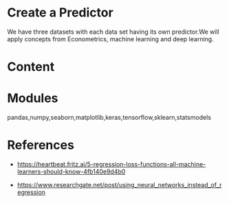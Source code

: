 # Create a Predictor

We have three datasets with each data set having its own predictor.We will apply concepts from Econometrics, machine learning and deep learning.

# Content

# Modules

pandas,numpy,seaborn,matplotlib,keras,tensorflow,sklearn,statsmodels

# References

- https://heartbeat.fritz.ai/5-regression-loss-functions-all-machine-learners-should-know-4fb140e9d4b0

- https://www.researchgate.net/post/using_neural_networks_instead_of_regression

